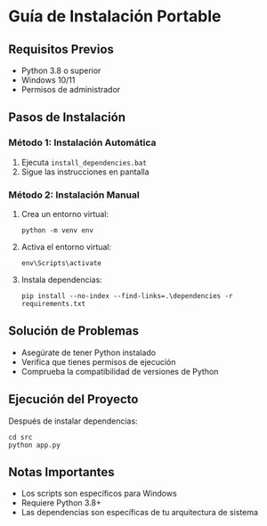 # Guía de Instalación Portable

## Requisitos Previos
- Python 3.8 o superior
- Windows 10/11
- Permisos de administrador

## Pasos de Instalación

### Método 1: Instalación Automática
1. Ejecuta `install_dependencies.bat`
2. Sigue las instrucciones en pantalla

### Método 2: Instalación Manual
1. Crea un entorno virtual:
   ```
   python -m venv env
   ```

2. Activa el entorno virtual:
   ```
   env\Scripts\activate
   ```

3. Instala dependencias:
   ```
   pip install --no-index --find-links=.\dependencies -r requirements.txt
   ```

## Solución de Problemas
- Asegúrate de tener Python instalado
- Verifica que tienes permisos de ejecución
- Comprueba la compatibilidad de versiones de Python

## Ejecución del Proyecto
Después de instalar dependencias:
```
cd src
python app.py
```

## Notas Importantes
- Los scripts son específicos para Windows
- Requiere Python 3.8+
- Las dependencias son específicas de tu arquitectura de sistema 